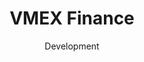 ---
#preview
title: VMEX Finance
image: /img/works/1.jpg
category: BLOCKCHAIN
date: Development

#params
layout: "default"

#full details
demoLink: "https://vmex.finance"
introTitle: "VMEX <span class=\"mil-thin\">Finance</span>"
fullImage: /img/works/1/1.jpg
details:
    - label: "Client"
      value: "Volatile Labs, LLC."

    - label: "Date"
      value: "April 2023 - Present"

    - label: "Services"
      value: "Development, Design & Consulting"

description:
    enabled: 1
    title: "Next-Generation Lending & Borrowing Protocol"
    content: "
      <p>Lorem ipsum dolor sit amet, consectetur adipiscing elit, sed do eiusmod tempor incididunt ut labore et dolore magna aliqua. Ut enim ad minim veniam, quis nostrud exercitation ullamco laboris nisi ut aliquip ex ea commodo consequat.</p>
      <p>Duis aute irure dolor in reprehenderit in voluptate velit esse cillum dolore eu fugiat nulla pariatur. Excepteur sint occaecat cupidatat non proident, sunt in culpa qui officia deserunt mollit anim id est laborum.</p>
    "

gallery: 
    enabled: 1
    items:
        - image: /img/works/1/2.jpg
          alt: "image"

        - image: /img/works/1/3.jpg
          alt: "image"

        - image: /img/works/1/4.jpg
          alt: "image"

gallery2: 
    enabled: 1
    items:
        - image: /img/works/1/6.jpg
          alt: "image"

        - image: /img/works/1/7.jpg
          alt: "image"
---